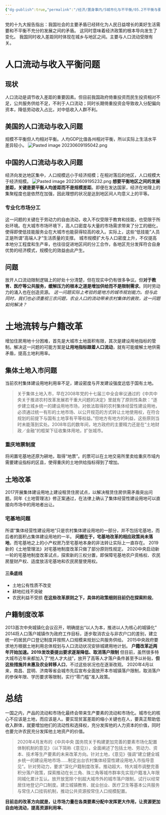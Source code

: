 ```yaml
---
{"dg-publish":true,"permalink":"/经济/置身事内/5城市化与不平衡/05.2不平衡与要素市场改革/","dgPassFrontmatter":true}
---
```


党的十九大报告指出：我国社会的主要矛盾已经转化为人民日益增长的美好生活需要和不平衡不充分的发展之间的矛盾。
这同时意味着经济政策的根本导向发生了变化。
我国同时收入差距同时体现在城乡与地区之间。主要与人口流动受限有关。
# 人口流动与收入平衡问题
## 现状
人口流动是调节收入差距的重要因素。但目前我国政府倚重投资而民生投资相对不足，公共服务供给不足，不利于人口流动；同时长期倚重投资会导致收入分配偏向资本，降低劳动收入占比，对中低收入人群不利。

## 美国的人口流动与收入问题
规模不平衡但人均相对平衡。人均GDP比值各州相对平衡，所以实际上生活水平差异较小。
![Pasted image 20230609195042.png](/img/user/%E7%BB%8F%E6%B5%8E/%E7%BD%AE%E8%BA%AB%E4%BA%8B%E5%86%85/source/Pasted%20image%2020230609195042.png)
## 中国的人口流动与收入问题
经济向发达地区集中，人口规模远小于经济规模；在相对落后的地区，人口规模大于经济规模。
![Pasted image 20230609195232.png](/img/user/%E7%BB%8F%E6%B5%8E/%E7%BD%AE%E8%BA%AB%E4%BA%8B%E5%86%85/source/Pasted%20image%2020230609195232.png)
**想要平衡地区之间的发展差距，关键是要平衡人均差距而不是规模差距**。即便在发达国家，经济在地理上的集聚程度也是依然在加强，因此理想的状况是达到地区间人均意义上的平等。
### 专业化市场分工
这一问题的关键在于劳动力的自由流动，收入不仅受限于教育和技能，也受限于所处环境。在大城市市场环境下，高人口密度与大量的市场需求带来了分工的细化，使得即使低技能服务业在大城市也能获得较高的收入。实际上，这些“低技能”人员正是所谓“高端人才”生活质量的支撑。
城市规模扩大与人口密度上升，不仅提高本地分工程度和生产率，也往往促进地区间的分工合作，各地区充分发挥符合自身优势的经济模式，规模化的效益由此产生。
## 问题
放开人口流动限制逻辑上的好处十分清楚，但在现实中仍有很多争议。但**对于教育、医疗等公共服务，缓解压力的根本之道是增加供给而不是限制需求**。同时劳动力的涌入也在创造资源。
*这一问题实际上考验的是地方的城市规划能力。但与此同时，我们也必须重视三农问题，农业人口的流动带来农村集体的衰败，这一问题如何解决？*
# 土地流转与户籍改革
增加住房用地十分困难，首先是大城市土地面积有限，其次是建设用地指标的管制。解决这一问题的可能方案是**让用地指标跟着人口流动**，就有可能缓解土地供需矛盾，提高土地利用率。
## 集体土地入市问题
当前农村集体建设用地利用率不足，建设密度与开发建设强度远低于国有土地。
>关于集体土地入市，早在2008年党的十七届三中全会审议通过的《中共中央关于推进农村改革发展若干重大问题的决定》里就有了原则性条款：“逐步建立城乡统一的建设用地市场，对依法取得的农村集体经营性建设用地，必须通过统一有形的土地市场、以公开规范的方式转让土地使用权，在符合规划的前提下与国有土地享有平等权益。”但地方有地方的利益，这些原则当时未能落到实处。2008年后的数年间，地方政府的主要精力还是在“土地财政／金融”的框架下征收集体用地，扩张城市。

### 重庆地票制度
将闲置宅基地还原为耕地，取得“地票”。的票可以在土地交易所里卖给重庆市域内需要建设指标的区县，使得重庆的土地供给指标得到了增加。

## 土地改革
2017开展集体建设用地上建设租赁住房试点，以解决租赁住房供需矛盾突出问题。同年《土地管理法》修正案通过，在法律上确认了集体经营性建设用地可以直接向市场中的用地者出让。
### 宅基地问题
所谓“集体经营性建设用地”只是农村集体建设用地的一部分，并不包括宅基地，而后者的面积占集体建设用地的一半。
**问题在于，宅基地改革的相应政策尚未落地**，而宅基地之上的小产权房乃至宅基地本身的非法转让实际上一直存在。
2019新的《土地管理法》对宅基地制度改革只做了部分原则性规定。
2020中央启动新一轮的宅基地制度改革试点，探索新的三权分置，即保障宅基地农户资格权、农民房屋财产权、适度放活宅基地和农民房屋使用权。
#### 三条底线
- 土地公有性质不改变
- 耕地红线不突破
- 农民利益不受损
**在这些改革原则之下，具体的政策细则目前仍在探索阶段**。
## 户籍制度改革
2013首次中央城镇化会议召开，明确提出“以人为本，推进以人为核心的城镇化”
2014将人口落户城镇作为政府工作目标，逐步取消农业与非农户口的差别，建立统一的居民户口登记制度并按照人口规模来规划公共服务供给。
2015中央政府要求地方根据土地利用总体规划与人口流动状况安排城建用地计划。
**户籍改革近两年开始加速。2019发改委提出要求逐渐降低、取消落户限制**
但目前，虽然很多特大城市近年来都加入了“抢人才大战”，放开了高等人才落户条件甚至予以补贴，**但这些措施并未惠及农业转移人口**，不过这些状况也在逐渐改观。
2020年4月以来，南昌、昆明、济南等省会城市先后宣布全面放开本市城镇落户限制，取消落户的参保年限、学历要求等限制，实行“零门槛”准入政策。
# 总结
一国之内，产品的流动和市场化最终会带来生产要素的流动和市场化。城市化的核心不应该是土地，而应该是人。要实现贫富差距的缩小关键也在人，要真正帮助低收入群体，就要增加他们的流动性和选择权，充分发挥他的人力资本的价值，同时也要允许农民充分发挥他土地资产的价值。
>2020年4月发布的《中共中央 国务院关于构建更加完善的要素市场化配置体制机制的意见》（以下简称《意见》），全面阐述了包括土地、劳动力、资本、技术等生产要素的未来改革方向。针对土地，《意见》强调“建立健全城乡统一的建设用地市场……制定出台农村集体经营性建设用地入市指导意见”。针对劳动力，要求“深化户籍制度改革。推动超大、特大城市调整完善积分落户政策，探索推动在长三角、珠三角等城市群率先实现户籍准入年限同城化累计互认。放开放宽除个别超大城市外的城市落户限制，试行以经常居住地登记户口制度。建立城镇教育、就业创业、医疗卫生等基本公共服务与常住人口挂钩机制，推动公共资源按常住人口规模配置。

**目前总的改革方向就是，让市场力量在各类要素分配中发挥更大作用，让资源更加自由地流动，提高资源利用率**。
